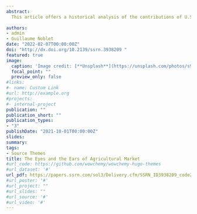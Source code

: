 ```yaml
---
abstract: 
  This article offers a historical analysis of the contributions of U.S. interwar agricultural economics to the economics of information. Concerned with improving the circulation of information on agricultural markets, agricultural economists analyzed the relationship between agents’ information and the behavior of prices on agricultural commodity exchanges, thus anticipating modern debates on informational efficiency. We show that these debates were part of a more general context of agricultural market reform led by the U.S. administration to improve the production and diffusion of economic information. We argue that such reforms were a prerequisite for theoretical discussions on information, and established institutional tools that are still active today, such as the USDA market news service.
  
authors: 
- admin
- Guillaume Noblet
date: "2022-02-07T00:00:00Z"
doi: "http://dx.doi.org/10.2139/ssrn.3938209 "
featured: true
image:
  caption: 'Image credit: [**Unsplash**](https://unsplash.com/photos/s9CC2SKySJM)'
  focal_point: ""
  preview_only: false
#links:
#- name: Custom Link
#url: http://example.org
#projects:
#- internal-project
publication: ""
publication_short: ""
publication_types:
- "3"
publishDate: "2021-10-01T00:00:00Z"
slides: 
summary: 
tags:
- Source Themes
title: The Eyes and the Ears of Agricultural Market
#url_code: https://github.com/wowchemy/wowchemy-hugo-themes
#url_dataset: '#'
url_pdf: https://papers.ssrn.com/sol3/Delivery.cfm/SSRN_ID3938209_code2647849.pdf?abstractid=3938209&mirid=1 
#url_poster: '#'
#url_project: ""
#url_slides: ""
#url_source: '#'
#url_video: '#'
---
```



